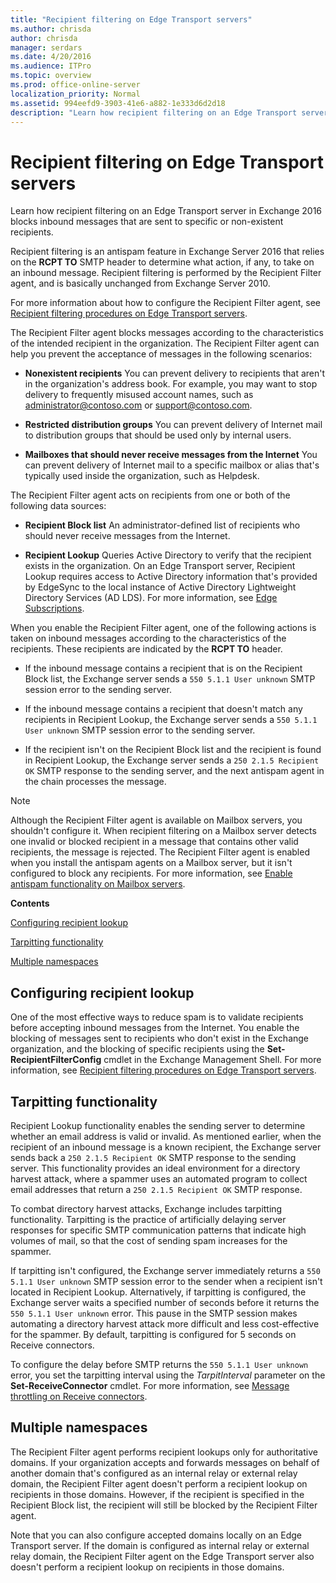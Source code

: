 ```yaml
---
title: "Recipient filtering on Edge Transport servers"
ms.author: chrisda
author: chrisda
manager: serdars
ms.date: 4/20/2016
ms.audience: ITPro
ms.topic: overview
ms.prod: office-online-server
localization_priority: Normal
ms.assetid: 994eefd9-3903-41e6-a882-1e333d6d2d18
description: "Learn how recipient filtering on an Edge Transport server in Exchange 2016 blocks inbound messages that are sent to specific or non-existent recipients."
---
```


# Recipient filtering on Edge Transport servers

Learn how recipient filtering on an Edge Transport server in Exchange 2016 blocks inbound messages that are sent to specific or non-existent recipients.
  
Recipient filtering is an antispam feature in Exchange Server 2016 that relies on the **RCPT TO** SMTP header to determine what action, if any, to take on an inbound message. Recipient filtering is performed by the Recipient Filter agent, and is basically unchanged from Exchange Server 2010. 
  
For more information about how to configure the Recipient Filter agent, see [Recipient filtering procedures on Edge Transport servers](recipient-filtering-procedures.md).
  
The Recipient Filter agent blocks messages according to the characteristics of the intended recipient in the organization. The Recipient Filter agent can help you prevent the acceptance of messages in the following scenarios:
  
- **Nonexistent recipients** You can prevent delivery to recipients that aren't in the organization's address book. For example, you may want to stop delivery to frequently misused account names, such as administrator@contoso.com or support@contoso.com. 
    
- **Restricted distribution groups** You can prevent delivery of Internet mail to distribution groups that should be used only by internal users. 
    
- **Mailboxes that should never receive messages from the Internet** You can prevent delivery of Internet mail to a specific mailbox or alias that's typically used inside the organization, such as Helpdesk. 
    
The Recipient Filter agent acts on recipients from one or both of the following data sources:
  
- **Recipient Block list** An administrator-defined list of recipients who should never receive messages from the Internet. 
    
- **Recipient Lookup** Queries Active Directory to verify that the recipient exists in the organization. On an Edge Transport server, Recipient Lookup requires access to Active Directory information that's provided by EdgeSync to the local instance of Active Directory Lightweight Directory Services (AD LDS). For more information, see [Edge Subscriptions](../../architecture/edge-transport-servers/edge-subscriptions.md).
    
When you enable the Recipient Filter agent, one of the following actions is taken on inbound messages according to the characteristics of the recipients. These recipients are indicated by the **RCPT TO** header. 
  
- If the inbound message contains a recipient that is on the Recipient Block list, the Exchange server sends a  `550 5.1.1 User unknown` SMTP session error to the sending server. 
    
- If the inbound message contains a recipient that doesn't match any recipients in Recipient Lookup, the Exchange server sends a  `550 5.1.1 User unknown` SMTP session error to the sending server. 
    
- If the recipient isn't on the Recipient Block list and the recipient is found in Recipient Lookup, the Exchange server sends a  `250 2.1.5 Recipient OK` SMTP response to the sending server, and the next antispam agent in the chain processes the message. 
    
> [!NOTE]
> Although the Recipient Filter agent is available on Mailbox servers, you shouldn't configure it. When recipient filtering on a Mailbox server detects one invalid or blocked recipient in a message that contains other valid recipients, the message is rejected. The Recipient Filter agent is enabled when you install the antispam agents on a Mailbox server, but it isn't configured to block any recipients. For more information, see [Enable antispam functionality on Mailbox servers](enable-antispam-functionality-on-mailbox-servers.md). 
  
 **Contents**
  
[Configuring recipient lookup](#RecipientLookup.md)
  
[Tarpitting functionality](#TF.md)
  
[Multiple namespaces](#MN.md)
  
## Configuring recipient lookup
<a name="RecipientLookup"> </a>

One of the most effective ways to reduce spam is to validate recipients before accepting inbound messages from the Internet. You enable the blocking of messages sent to recipients who don't exist in the Exchange organization, and the blocking of specific recipients using the **Set-RecipientFilterConfig** cmdlet in the Exchange Management Shell. For more information, see [Recipient filtering procedures on Edge Transport servers](recipient-filtering-procedures.md).
  
## Tarpitting functionality
<a name="TF"> </a>

Recipient Lookup functionality enables the sending server to determine whether an email address is valid or invalid. As mentioned earlier, when the recipient of an inbound message is a known recipient, the Exchange server sends back a  `250 2.1.5 Recipient OK` SMTP response to the sending server. This functionality provides an ideal environment for a directory harvest attack, where a spammer uses an automated program to collect email addresses that return a  `250 2.1.5 Recipient OK` SMTP response. 
  
To combat directory harvest attacks, Exchange includes tarpitting functionality. Tarpitting is the practice of artificially delaying server responses for specific SMTP communication patterns that indicate high volumes of mail, so that the cost of sending spam increases for the spammer. 
  
If tarpitting isn't configured, the Exchange server immediately returns a  `550 5.1.1 User unknown` SMTP session error to the sender when a recipient isn't located in Recipient Lookup. Alternatively, if tarpitting is configured, the Exchange server waits a specified number of seconds before it returns the  `550 5.1.1 User unknown` error. This pause in the SMTP session makes automating a directory harvest attack more difficult and less cost-effective for the spammer. By default, tarpitting is configured for 5 seconds on Receive connectors. 
  
To configure the delay before SMTP returns the  `550 5.1.1 User unknown` error, you set the tarpitting interval using the  _TarpitInterval_ parameter on the **Set-ReceiveConnector** cmdlet. For more information, see [Message throttling on Receive connectors](../../mail-flow/message-rate-limits-and-throttling.md#ReceiveConn).
  
## Multiple namespaces
<a name="MN"> </a>

The Recipient Filter agent performs recipient lookups only for authoritative domains. If your organization accepts and forwards messages on behalf of another domain that's configured as an internal relay or external relay domain, the Recipient Filter agent doesn't perform a recipient lookup on recipients in those domains. However, if the recipient is specified in the Recipient Block list, the recipient will still be blocked by the Recipient Filter agent.
  
Note that you can also configure accepted domains locally on an Edge Transport server. If the domain is configured as internal relay or external relay domain, the Recipient Filter agent on the Edge Transport server also doesn't perform a recipient lookup on recipients in those domains.
  


